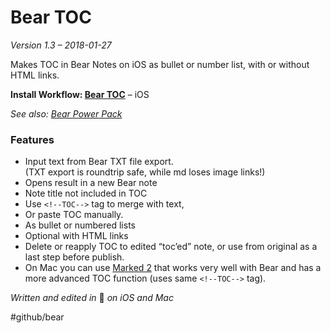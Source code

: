 # Bear TOC
*Version 1.3 – 2018-01-27*

Makes TOC in Bear Notes on iOS as bullet or number list, with or without HTML links.

**Install Workflow: [Bear TOC](https://workflow.is/workflows/0ebf0876498f47feb60cc1426e7fa5b8)** – iOS

*See also: [Bear Power Pack](https://github.com/rovest/Bear-Power-Pack/blob/master/README.md)*

### Features
- Input text from Bear TXT file export.  
(TXT export is roundtrip safe, while md loses image links!)
- Opens result in a new Bear note
- Note title not included in TOC
- Use `<!--TOC-->` tag to merge with text,
- Or paste TOC manually.
- As bullet or numbered lists
- Optional with HTML links
- Delete or reapply TOC to edited “toc’ed” note, or use from original as a last step before publish.
- On Mac you can use [Marked 2](http://marked2app.com) that works very well with Bear and has a more advanced TOC function (uses same `<!--TOC-->` tag).

*Written and edited in* 🐻 *on iOS and Mac*

#github/bear
